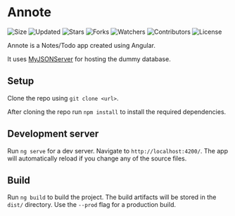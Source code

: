 # Annote

![Size](https://img.shields.io/github/repo-size/2kabhishek/Annote?style=plastic&color=0f0&label=Size)
![Updated](https://img.shields.io/github/last-commit/2kabhishek/Annote?style=plastic&color=f00&label=Updated)
![Stars](https://img.shields.io/github/stars/2kabhishek/Annote?style=plastic&color=ffc801&label=Stars)
![Forks](https://img.shields.io/github/forks/2kabhishek/Annote?style=plastic&color=003cff&label=Forks)
![Watchers](https://img.shields.io/github/watchers/2kabhishek/Annote?style=plastic&color=ff5500&label=Watchers)
![Contributors](https://img.shields.io/github/contributors/2kabhishek/Annote?style=plastic&color=f0f&label=Contributors)
![License](https://img.shields.io/github/license/2kabhishek/Annote?style=plastic&color=555&label=License)

Annote is a Notes/Todo app created using Angular.

It uses [MyJSONServer](https://my-json-server.typicode.com/) for hosting the dummy database.

## Setup

Clone the repo using `git clone <url>`.

After cloning the repo run `npm install` to install the required dependencies.

## Development server

Run `ng serve` for a dev server. Navigate to `http://localhost:4200/`. The app will automatically reload if you change any of the source files.

## Build

Run `ng build` to build the project. The build artifacts will be stored in the `dist/` directory. Use the `--prod` flag for a production build.
